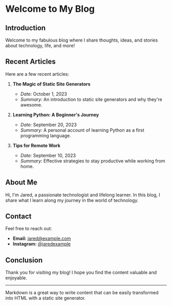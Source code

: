 # Welcome to My Blog

## Introduction

Welcome to my fabulous blog where I share thoughts, ideas, and stories about technology, life, and more!

## Recent Articles

Here are a few recent articles:

1. **The Magic of Static Site Generators**
    - _Date:_ October 1, 2023
    - _Summary:_ An introduction to static site generators and why they're awesome.
2. **Learning Python: A Beginner's Journey**

    - _Date:_ September 20, 2023
    - _Summary:_ A personal account of learning Python as a first programming language.

3. **Tips for Remote Work**
    - _Date:_ September 10, 2023
    - _Summary:_ Effective strategies to stay productive while working from home.

## About Me

Hi, I'm Jared, a passionate technologist and lifelong learner. In this blog, I share what I learn along my journey in the world of technology.

## Contact

Feel free to reach out:

-   **Email:** jared@example.com
-   **Instagram:** [@jaredexample](https://www.instagram.com/jaredexamplethisisreallynotmyinstagram/)

## Conclusion

Thank you for visiting my blog! I hope you find the content valuable and enjoyable.

---

Markdown is a great way to write content that can be easily transformed into HTML with a static site generator.

